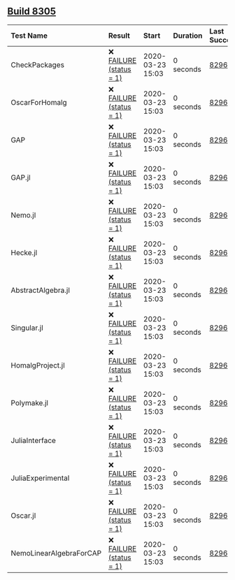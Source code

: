 ## [Build 8305](https://oscarci.mathematik.uni-kl.de/job/oscar/8305/)

| Test Name    | Result | Start | Duration | Last Success |
|:-------------|:-------|:------|:---------|:-------------|
| CheckPackages | ❌ [FAILURE (status = 1)](https://oscarci.mathematik.uni-kl.de/job/oscar/8305/artifact/logs/build-8305/CheckPackages.log) | 2020-03-23 15:03 | 0 seconds | [8296](https://oscarci.mathematik.uni-kl.de/job/oscar/8296/) |
| OscarForHomalg | ❌ [FAILURE (status = 1)](https://oscarci.mathematik.uni-kl.de/job/oscar/8305/artifact/logs/build-8305/OscarForHomalg.log) | 2020-03-23 15:03 | 0 seconds | [8296](https://oscarci.mathematik.uni-kl.de/job/oscar/8296/) |
| GAP | ❌ [FAILURE (status = 1)](https://oscarci.mathematik.uni-kl.de/job/oscar/8305/artifact/logs/build-8305/GAP.log) | 2020-03-23 15:03 | 0 seconds | [8296](https://oscarci.mathematik.uni-kl.de/job/oscar/8296/) |
| GAP.jl | ❌ [FAILURE (status = 1)](https://oscarci.mathematik.uni-kl.de/job/oscar/8305/artifact/logs/build-8305/GAP.jl.log) | 2020-03-23 15:03 | 0 seconds | [8296](https://oscarci.mathematik.uni-kl.de/job/oscar/8296/) |
| Nemo.jl | ❌ [FAILURE (status = 1)](https://oscarci.mathematik.uni-kl.de/job/oscar/8305/artifact/logs/build-8305/Nemo.jl.log) | 2020-03-23 15:03 | 0 seconds | [8296](https://oscarci.mathematik.uni-kl.de/job/oscar/8296/) |
| Hecke.jl | ❌ [FAILURE (status = 1)](https://oscarci.mathematik.uni-kl.de/job/oscar/8305/artifact/logs/build-8305/Hecke.jl.log) | 2020-03-23 15:03 | 0 seconds | [8296](https://oscarci.mathematik.uni-kl.de/job/oscar/8296/) |
| AbstractAlgebra.jl | ❌ [FAILURE (status = 1)](https://oscarci.mathematik.uni-kl.de/job/oscar/8305/artifact/logs/build-8305/AbstractAlgebra.jl.log) | 2020-03-23 15:03 | 0 seconds | [8296](https://oscarci.mathematik.uni-kl.de/job/oscar/8296/) |
| Singular.jl | ❌ [FAILURE (status = 1)](https://oscarci.mathematik.uni-kl.de/job/oscar/8305/artifact/logs/build-8305/Singular.jl.log) | 2020-03-23 15:03 | 0 seconds | [8296](https://oscarci.mathematik.uni-kl.de/job/oscar/8296/) |
| HomalgProject.jl | ❌ [FAILURE (status = 1)](https://oscarci.mathematik.uni-kl.de/job/oscar/8305/artifact/logs/build-8305/HomalgProject.jl.log) | 2020-03-23 15:03 | 0 seconds | [8296](https://oscarci.mathematik.uni-kl.de/job/oscar/8296/) |
| Polymake.jl | ❌ [FAILURE (status = 1)](https://oscarci.mathematik.uni-kl.de/job/oscar/8305/artifact/logs/build-8305/Polymake.jl.log) | 2020-03-23 15:03 | 0 seconds | [8296](https://oscarci.mathematik.uni-kl.de/job/oscar/8296/) |
| JuliaInterface | ❌ [FAILURE (status = 1)](https://oscarci.mathematik.uni-kl.de/job/oscar/8305/artifact/logs/build-8305/JuliaInterface.log) | 2020-03-23 15:03 | 0 seconds | [8296](https://oscarci.mathematik.uni-kl.de/job/oscar/8296/) |
| JuliaExperimental | ❌ [FAILURE (status = 1)](https://oscarci.mathematik.uni-kl.de/job/oscar/8305/artifact/logs/build-8305/JuliaExperimental.log) | 2020-03-23 15:03 | 0 seconds | [8296](https://oscarci.mathematik.uni-kl.de/job/oscar/8296/) |
| Oscar.jl | ❌ [FAILURE (status = 1)](https://oscarci.mathematik.uni-kl.de/job/oscar/8305/artifact/logs/build-8305/Oscar.jl.log) | 2020-03-23 15:03 | 0 seconds | [8296](https://oscarci.mathematik.uni-kl.de/job/oscar/8296/) |
| NemoLinearAlgebraForCAP | ❌ [FAILURE (status = 1)](https://oscarci.mathematik.uni-kl.de/job/oscar/8305/artifact/logs/build-8305/NemoLinearAlgebraForCAP.log) | 2020-03-23 15:03 | 0 seconds | [8296](https://oscarci.mathematik.uni-kl.de/job/oscar/8296/) |
